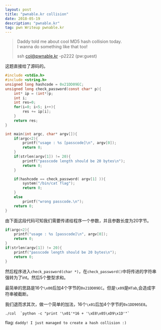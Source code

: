 ```yaml
---
layout: post
title: "pwnable.kr collision"
date: 2018-05-19 
description: "pwnable.kr"
tag: pwn Writeup pwnable.kr
---
```


> Daddy told me about cool MD5 hash collision today.  
> I wanna do something like that too!  
>
> ssh col@pwnable.kr -p2222 (pw:guest)  

这题直接给了源码的。

```c
#include <stdio.h>
#include <string.h>
unsigned long hashcode = 0x21DD09EC;
unsigned long check_password(const char* p){
    int* ip = (int*)p;
    int i;
    int res=0;
    for(i=0; i<5; i++){
        res += ip[i];
    }
    return res;
}

int main(int argc, char* argv[]){
    if(argc<2){
        printf("usage : %s [passcode]\n", argv[0]);
        return 0;
    }
    if(strlen(argv[1]) != 20){
        printf("passcode length should be 20 bytes\n");
        return 0;
    }

    if(hashcode == check_password( argv[1] )){
        system("/bin/cat flag");
        return 0;
    }
    else
        printf("wrong passcode.\n");
    return 0;
}
```

由下面这段代码可知我们需要传递给程序一个参数，并且参数长度为20字节。

```c
if(argc<2){
    printf("usage : %s [passcode]\n", argv[0]);
    return 0;
}
if(strlen(argv[1]) != 20){
    printf("passcode length should be 20 bytes\n");
    return 0;
}
```

然后程序进入`check_password(char *)`，在`check_password()`中将传进的字符串强转为了int。然后5个整型求和。

最简单的思路是16个`\x00`后加4个字节的`0x21DD09EC`。但是`\x09`是`HTab`,会造成字符串被截断。

我们退而求其次，做一个简单的加法，16个`\x01`后加4个字节的`0x1DD905E8`。

```./col  `python -c "print '\x01'*16 + '\xE8\x05\xD9\x1D'"` ```

flag: `daddy! I just managed to create a hash collision :)`